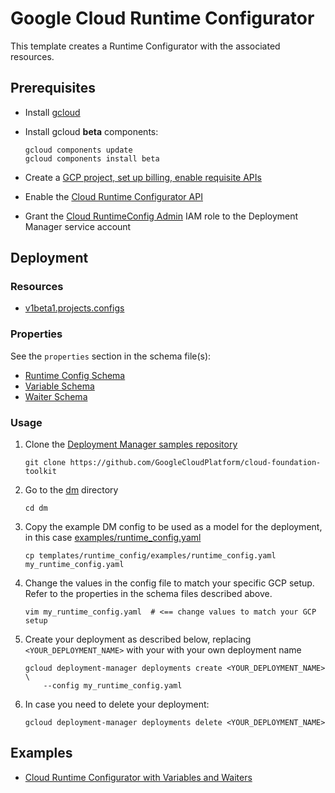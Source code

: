 # Google Cloud Runtime Configurator

This template creates a Runtime Configurator with the associated resources.

## Prerequisites

- Install [gcloud](https://cloud.google.com/sdk)
- Install gcloud **beta** components:

  ```shell
  gcloud components update
  gcloud components install beta
  ```

- Create a [GCP project, set up billing, enable requisite APIs](../project/README.md)
- Enable the [Cloud Runtime Configurator API](https://console.developers.google.com/apis/api/runtimeconfig.googleapis.com)
- Grant the [Cloud RuntimeConfig Admin](https://cloud.google.com/deployment-manager/runtime-configurator/access-control)
  IAM role to the Deployment Manager service account

## Deployment

### Resources

- [v1beta1.projects.configs](https://cloud.google.com/deployment-manager/runtime-configurator/create-and-delete-runtimeconfig-resources)

### Properties

See the `properties` section in the schema file(s):

- [Runtime Config Schema](runtime_config.py.schema)
- [Variable Schema](variable.py.schema)
- [Waiter Schema](waiter.py.schema)

### Usage

1. Clone the [Deployment Manager samples repository](https://github.com/GoogleCloudPlatform/cloud-foundation-toolkit)

   ```shell
   git clone https://github.com/GoogleCloudPlatform/cloud-foundation-toolkit
   ```

2. Go to the [dm](../../) directory

   ```shell
   cd dm
   ```

3. Copy the example DM config to be used as a model for the deployment,
   in this case [examples/runtime\_config.yaml](examples/runtime_config.yaml)

   ```shell
   cp templates/runtime_config/examples/runtime_config.yaml my_runtime_config.yaml
   ```

4. Change the values in the config file to match your specific GCP setup.
   Refer to the properties in the schema files described above.

   ```shell
   vim my_runtime_config.yaml  # <== change values to match your GCP setup
   ```

5. Create your deployment as described below, replacing `<YOUR_DEPLOYMENT_NAME>`
   with your with your own deployment name

   ```shell
   gcloud deployment-manager deployments create <YOUR_DEPLOYMENT_NAME> \
       --config my_runtime_config.yaml
   ```

6. In case you need to delete your deployment:

   ```shell
   gcloud deployment-manager deployments delete <YOUR_DEPLOYMENT_NAME>
   ```

## Examples

- [Cloud Runtime Configurator with Variables and Waiters](examples/runtime_config.yaml)
